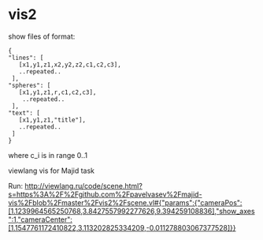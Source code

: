 # vis2

show files of format:
```
{
"lines": [
   [x1,y1,z1,x2,y2,z2,c1,c2,c3], 
   ..repeated.. 
 ],
"spheres": [
   [x1,y1,z1,r,c1,c2,c3],
    ..repeated.. 
 ],
"text": [
   [x1,y1,z1,"title"], 
   ..repeated.. 
 ]
}
```
where c_i is in range 0..1

viewlang vis for Majid task

Run: http://viewlang.ru/code/scene.html?s=https%3A%2F%2Fgithub.com%2Fpavelvasev%2Fmajid-vis%2Fblob%2Fmaster%2Fvis2%2Fscene.vl#{"params":{"cameraPos":[1.1239964565250768,3.8427557992277626,9.394259108836],"show_axes":1,"cameraCenter":[1.1547761172410822,3.113202825334209,-0.011278803067377528]}}
